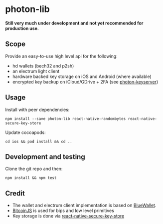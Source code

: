 # photon-lib

**Still very much under development and not yet recommended for production use.**

## Scope

Provide an easy-to-use high level api for the following:

* hd wallets (bech32 and p2sh)
* an electrum light client
* hardware backed key storage on iOS and Android (where available)
* encrypted key backup on iCloud/GDrive + 2FA (see [photon-keyserver](https://github.com/photon-sdk/photon-keyserver))

## Usage

Install with peer dependencies:

```
npm install --save photon-lib react-native-randombytes react-native-secure-key-store
```

Update cocoapods:

```
cd ios && pod install && cd ..
```

## Development and testing

Clone the git repo and then:

```
npm install && npm test
```

## Credit

* The wallet and electrum client implementation is based on [BlueWallet](https://github.com/BlueWallet/BlueWallet).
* [BitcoinJS](https://github.com/bitcoinjs/bitcoinjs-lib) is used for bips and low level primitives
* Key storage is done via [react-native-secure-key-store](https://github.com/pradeep1991singh/react-native-secure-key-store)

